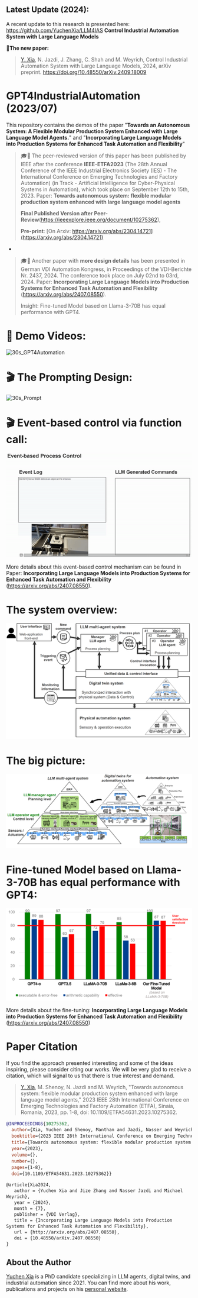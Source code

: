 ## Latest Update (2024):
A recent update to this research is presented here: https://github.com/YuchenXia/LLM4IAS **Control Industrial Automation System with Large Language Models**

:page_facing_up:**The new paper:** 
> [Y. Xia](https://yuchenxia.github.io/), N. Jazdi, J. Zhang, C. Shah and M. Weyrich, Control Industrial Automation System with Large Language Models, 2024, arXiv preprint. https://doi.org/10.48550/arXiv.2409.18009

# GPT4IndustrialAutomation (2023/07)

This repository contains the demos of the paper "**Towards an Autonomous System: A Flexible Modular Production System Enhanced with Large Language Model Agents.**" and "**Incorporating Large Language Models into Production Systems for Enhanced Task Automation and Flexibility**"

> :mortar_board::page_facing_up: The peer-reviewed version of this paper has been published by IEEE after the conference **IEEE-ETFA2023** (The 28th Annual Conference of the IEEE Industrial Electronics Society (IES) - The International Conference on Emerging Technologies and Factory Automation) (in Track - Artificial Intelligence for Cyber-Physical Systems in Automation), which took place on September 12th to 15th, 2023. Paper: **Towards autonomous system: flexible modular production system enhanced with large language model agents**
> 
> **Final Published Version after Peer-Review**(https://ieeexplore.ieee.org/document/10275362),
> 
> **Pre-print**: [On Arxiv: https://arxiv.org/abs/2304.14721](https://arxiv.org/abs/2304.14721)

-

> :mortar_board::page_facing_up: Another paper with **more design details** has been presented in German VDI Automation Kongress, in Proceedings of the VDI-Berichte Nr. 2437, 2024. The conference took place on July 02nd to 03rd, 2024. Paper: **Incorporating Large Language Models into Production Systems for Enhanced Task Automation and Flexibility** (https://arxiv.org/abs/2407.08550).
> 
> Insight: Fine-tuned Model based on Llama-3-70B has equal performance with GPT4.
 
# :movie_camera: Demo Videos:

![30s_GPT4Automation](https://github.com/YuchenXia/GPT4IndustrialAutomation/assets/39265101/b4b700fa-5262-44a3-9fdd-6eb4930dae23)

# :clapper: The Prompting Design:
![30s_Prompt](https://github.com/YuchenXia/GPT4IndustrialAutomation/assets/39265101/3bf1c466-de0c-4fe2-8e47-19b8765997b8)

# :clapper: Event-based control via function call:
![event_based_control](event_based_control.gif)

More details about this event-based control mechanism can be found in Paper: **Incorporating Large Language Models into Production Systems for Enhanced Task Automation and Flexibility** (https://arxiv.org/abs/2407.08550). 

# The system overview:
![system_overview](system_overview.png)

# The big picture:
![system_automation_pyramid](system_automation_pyramid.png)

# Fine-tuned Model based on Llama-3-70B has equal performance with GPT4:
![models_evaluation](models_evaluation.png)

More details about the fine-tuning: **Incorporating Large Language Models into Production Systems for Enhanced Task Automation and Flexibility** (https://arxiv.org/abs/2407.08550)


# Paper Citation
If you find the approach presented interesting and some of the ideas inspiring, please consider citing our works. We will be very glad to receive a citation, which will signal to us that there is true interest and demand.

>[Y. Xia](https://yuchenxia.github.io/), M. Shenoy, N. Jazdi and M. Weyrich, "Towards autonomous system: flexible modular production system enhanced with large language model agents," 2023 IEEE 28th International Conference on Emerging Technologies and Factory Automation (ETFA), Sinaia, Romania, 2023, pp. 1-8, doi: 10.1109/ETFA54631.2023.10275362.

```bibtex
@INPROCEEDINGS{10275362,
  author={Xia, Yuchen and Shenoy, Manthan and Jazdi, Nasser and Weyrich, Michael},
  booktitle={2023 IEEE 28th International Conference on Emerging Technologies and Factory Automation (ETFA)}, 
  title={Towards autonomous system: flexible modular production system enhanced with large language model agents}, 
  year={2023},
  volume={},
  number={},
  pages={1-8},
  doi={10.1109/ETFA54631.2023.10275362}}
```
```
@article{Xia2024,
   author = {Yuchen Xia and Jize Zhang and Nasser Jazdi and Michael Weyrich},
   year = {2024},
   month = {7},
   publisher = {VDI Verlag},
   title = {Incorporating Large Language Models into Production Systems for Enhanced Task Automation and Flexibility},
   url = {http://arxiv.org/abs/2407.08550},
   doi = {10.48550/arXiv.2407.08550}
}
```

## About the Author
<a href="https://yuchenxia.github.io/" target="_blank">Yuchen Xia</a> is a PhD candidate specializing in LLM agents, digital twins, and industrial automation since 2021. You can find more about his work, publications and projects on his <a href="https://yuchenxia.github.io/" target="_blank">personal website</a>.
